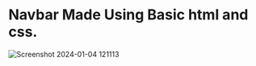 # Navbar Made Using Basic html and css.

![Screenshot 2024-01-04 121113](https://github.com/Kingsman119/Navbar/assets/154053800/8075c89c-1587-45eb-a9be-e2129093c35a)
